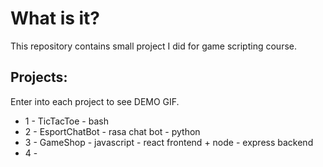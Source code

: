 # What is it?

This repository contains small project I did for game scripting course.

## Projects:
Enter into each project to see DEMO GIF.
 - 1 - TicTacToe - bash
 - 2 - EsportChatBot - rasa chat bot - python
 - 3 - GameShop - javascript - react frontend + node - express backend
 - 4 -
